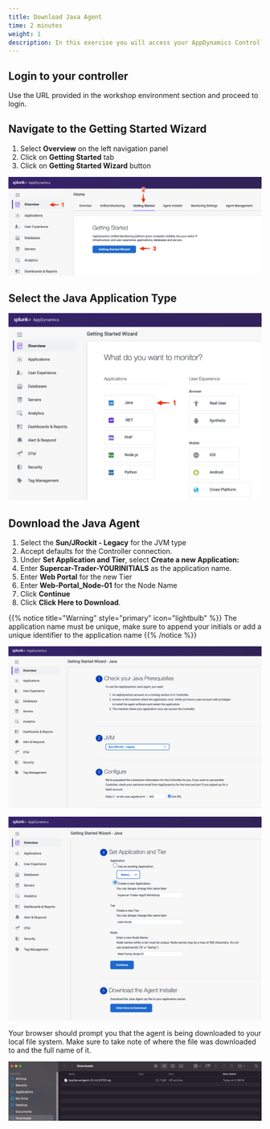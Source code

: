 ```yaml
---
title: Download Java Agent
time: 2 minutes
weight: 1
description: In this exercise you will access your AppDynamics Controller from your web browser and download the Java APM agent from there.
---
```


## Login to your controller
Use the URL provided in the workshop environment section and proceed to login. 

## Navigate to the Getting Started Wizard

1. Select **Overview** on the left navigation panel
2. Click on **Getting Started** tab
3. Click on **Getting Started Wizard** button 

![Getting Started Wizard](images/agent-wizard.png)

## Select the Java Application Type 

![Java Application](images/select-java.png)


## Download the Java Agent

1. Select the **Sun/JRockit - Legacy** for the JVM type 
2. Accept defaults for the Controller connection.
3. Under **Set Application and Tier**, select **Create a new Application:**
4. Enter **Supercar-Trader-YOURINITIALS** as the application name. 
5. Enter **Web Portal** for the new Tier
6. Enter **Web-Portal_Node-01** for the Node Name
7. Click **Continue**
8. Click **Click Here to Download**.

{{% notice title="Warning" style="primary"  icon="lightbulb" %}}
The application name must be unique, make sure to append your initials or add a unique identifier to the application name
{{% /notice %}}

![Agent Configuration1](images/java-agent-config1.png)

![Agent Configuration2](images/java-agent-config2.png)


Your browser should prompt you that the agent is being downloaded to your local file system. Make sure to take note of where the file was downloaded to and the full name of it. 

![Agent Bundle](images/agent-bundle.png)

